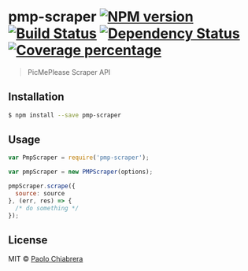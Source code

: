 # pmp-scraper [![NPM version][npm-image]][npm-url] [![Build Status][travis-image]][travis-url] [![Dependency Status][daviddm-image]][daviddm-url] [![Coverage percentage][coveralls-image]][coveralls-url]
> PicMePlease Scraper API

## Installation

```sh
$ npm install --save pmp-scraper
```

## Usage

```js
var PmpScraper = require('pmp-scraper');

var pmpScraper = new PMPScraper(options);

pmpScraper.scrape({
  source: source
}, (err, res) => {
  /* do something */
});
```
## License

MIT © [Paolo Chiabrera](https://github.com/paolo-chiabrera)


[npm-image]: https://badge.fury.io/js/pmp-scraper.svg
[npm-url]: https://npmjs.org/package/pmp-scraper
[travis-image]: https://travis-ci.org/paolo-chiabrera/pmp-scraper.svg?branch=master
[travis-url]: https://travis-ci.org/paolo-chiabrera/pmp-scraper
[daviddm-image]: https://david-dm.org/paolo-chiabrera/pmp-scraper.svg?theme=shields.io
[daviddm-url]: https://david-dm.org/paolo-chiabrera/pmp-scraper
[coveralls-image]: https://coveralls.io/repos/paolo-chiabrera/pmp-scraper/badge.svg
[coveralls-url]: https://coveralls.io/r/paolo-chiabrera/pmp-scraper
